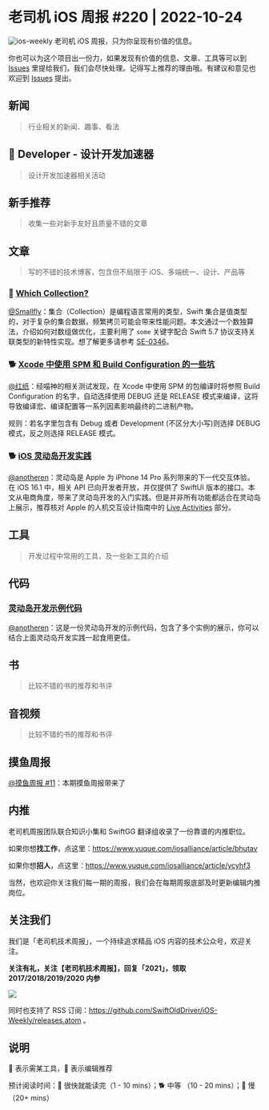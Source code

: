 # 老司机 iOS 周报 #220 | 2022-10-24

![ios-weekly](https://github.com/SwiftOldDriver/iOS-Weekly/blob/master/assets/ios-weekly.png?raw=true)
老司机 iOS 周报，只为你呈现有价值的信息。

你也可以为这个项目出一份力，如果发现有价值的信息、文章、工具等可以到 [Issues](https://github.com/SwiftOldDriver/iOS-Weekly/issues) 里提给我们，我们会尽快处理。记得写上推荐的理由哦。有建议和意见也欢迎到 [Issues](https://github.com/SwiftOldDriver/iOS-Weekly/issues) 提出。

## 新闻

> 行业相关的新闻、趣事、看法

##  Developer - 设计开发加速器

> 设计开发加速器相关活动

## 新手推荐

> 收集一些对新手友好且质量不错的文章

## 文章

> 写的不错的技术博客，包含但不局限于 iOS、多端统一、设计、产品等

### 🐎 [Which Collection?](https://khanlou.com/2022/10/some-collections/)

[@Smallfly](https://github.com/iostalks)：集合（Collection）是编程语言常用的类型，Swift 集合是值类型的，对于复杂的集合数据，频繁拷贝可能会带来性能问题。本文通过一个数独算法，介绍如何对数组做优化，主要利用了 `some` 关键字配合 Swift 5.7 协议支持关联类型的新特性实现。想了解更多请参考 [SE-0346](https://github.com/apple/swift-evolution/blob/main/proposals/0346-light-weight-same-type-syntax.md)。

### 🐕 [Xcode 中使用 SPM 和 Build Configuration 的一些坑](https://onevcat.com/2022/10/spm-in-xcode/)

[@红纸](https://github.com/nianran)：经喵神的相关测试发现，在 Xcode 中使用 SPM 的包编译时将参照 Build Configuration 的名字，自动选择使用 DEBUG 还是 RELEASE 模式来编译，这将导致编译宏、编译配置等一系列因素影响最终的二进制产物。

规则：若名字里包含有 Debug 或者 Development (不区分大小写)则选择 DEBUG 模式，反之则选择 RELEASE 模式。

### 🐕 [iOS 灵动岛开发实践](https://juejin.cn/post/7153236337074634788)

[@anotheren](https://github.com/anotheren)：灵动岛是 Apple 为 iPhone 14 Pro 系列带来的下一代交互体验。在 iOS 16.1 中，相关 API 已向开发者开放，并仅提供了 SwiftUI 版本的接口。本文从电商角度，带来了灵动岛开发的入门实践。但是并非所有功能都适合在灵动岛上展示，推荐核对 Apple 的人机交互设计指南中的 [Live Activities](https://developer.apple.com/design/human-interface-guidelines/components/system-experiences/live-activities) 部分。

## 工具

> 开发过程中常用的工具，及一些新工具的介绍

## 代码

### [灵动岛开发示例代码](https://github.com/jordibruin/Dynamic-Islands)

[@anotheren](https://github.com/anotheren)：这是一份灵动岛开发的示例代码，包含了多个实例的展示，你可以结合上面灵动岛开发实践一起食用更佳。

## 书

> 比较不错的书的推荐和书评

## 音视频

> 比较不错的书的推荐和书评

## 摸鱼周报

[@摸鱼周报 #11](https://mp.weixin.qq.com/s/hE9wYlLX8F1sKjIF5eIPVQ)：本期摸鱼周报带来了

## 内推

老司机周报团队联合知识小集和 SwiftGG 翻译组收录了一份靠谱的内推职位。

如果你想**找工作**，点这里：https://www.yuque.com/iosalliance/article/bhutav

如果你想**招人**，点这里：https://www.yuque.com/iosalliance/article/ycyhf3

当然，也欢迎你关注我们每一期的周报，我们会在每期周报底部及时更新编辑内推岗位。

## 关注我们

我们是「老司机技术周报」，一个持续追求精品 iOS 内容的技术公众号，欢迎关注。

**关注有礼，关注【老司机技术周报】，回复「2021」，领取 2017/2018/2019/2020 内参**

![](https://github.com/SwiftOldDriver/iOS-Weekly/blob/master/assets/qrcode_for_wechat.jpg?raw=true)

同时也支持了 RSS 订阅：https://github.com/SwiftOldDriver/iOS-Weekly/releases.atom 。

## 说明

🚧 表示需某工具，🌟 表示编辑推荐

预计阅读时间：🐎 很快就能读完（1 - 10 mins）；🐕 中等 （10 - 20 mins）；🐢 慢（20+ mins）
